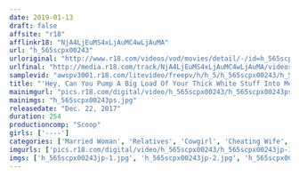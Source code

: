 ```yaml
---
date: 2019-01-13
draft: false
affsite: "r18"
afflinkr18: "NjA4LjEuMS4xLjAuMC4wLjAuMA"
url: "h_565scpx00243"
urloriginal: "http://www.r18.com/videos/vod/movies/detail/-/id=h_565scpx00243"
urlfinal: "http://media.r18.com/track/NjA4LjEuMS4xLjAuMC4wLjAuMA/videos/vod/movies/detail/-/id=h_565scpx00243"
samplevid: "awspv3001.r18.com/litevideo/freepv/h/h_5/h_565scpx00243/h_565scpx00243_dmb_w.mp4"
title: "'Hey, Can You Pump A Big Load Of Your Thick White Stuff Into Me?' This Big Sister-In-Law Is Of Marrying Age And An Ovulating Auntie Are Begging Me For Incest Pumping Cock If I Promise To Impregnate Them!"
mainimgurl: "pics.r18.com/digital/video/h_565scpx00243/h_565scpx00243ps.jpg"
mainimgs: "h_565scpx00243ps.jpg"
releasedate: "Dec. 22, 2017"
duration: 254
productioncomp: "Scoop"
girls: ['----']
categories: ['Married Woman', 'Relatives', 'Cowgirl', 'Cheating Wife', 'Creampie', 'Over 4 Hours', 'Hi-Def']
imgurls: ['pics.r18.com/digital/video/h_565scpx00243/h_565scpx00243jp-1.jpg', 'pics.r18.com/digital/video/h_565scpx00243/h_565scpx00243jp-2.jpg', 'pics.r18.com/digital/video/h_565scpx00243/h_565scpx00243jp-3.jpg', 'pics.r18.com/digital/video/h_565scpx00243/h_565scpx00243jp-4.jpg', 'pics.r18.com/digital/video/h_565scpx00243/h_565scpx00243jp-5.jpg', 'pics.r18.com/digital/video/h_565scpx00243/h_565scpx00243jp-6.jpg', 'pics.r18.com/digital/video/h_565scpx00243/h_565scpx00243jp-7.jpg', 'pics.r18.com/digital/video/h_565scpx00243/h_565scpx00243jp-8.jpg', 'pics.r18.com/digital/video/h_565scpx00243/h_565scpx00243jp-9.jpg', 'pics.r18.com/digital/video/h_565scpx00243/h_565scpx00243jp-10.jpg', 'pics.r18.com/digital/video/h_565scpx00243/h_565scpx00243jp-11.jpg', 'pics.r18.com/digital/video/h_565scpx00243/h_565scpx00243jp-12.jpg', 'pics.r18.com/digital/video/h_565scpx00243/h_565scpx00243jp-13.jpg', 'pics.r18.com/digital/video/h_565scpx00243/h_565scpx00243jp-14.jpg', 'pics.r18.com/digital/video/h_565scpx00243/h_565scpx00243jp-15.jpg', 'pics.r18.com/digital/video/h_565scpx00243/h_565scpx00243jp-16.jpg', 'pics.r18.com/digital/video/h_565scpx00243/h_565scpx00243jp-17.jpg', 'pics.r18.com/digital/video/h_565scpx00243/h_565scpx00243jp-18.jpg', 'pics.r18.com/digital/video/h_565scpx00243/h_565scpx00243jp-19.jpg', 'pics.r18.com/digital/video/h_565scpx00243/h_565scpx00243jp-20.jpg']
imgs: ['h_565scpx00243jp-1.jpg', 'h_565scpx00243jp-2.jpg', 'h_565scpx00243jp-3.jpg', 'h_565scpx00243jp-4.jpg', 'h_565scpx00243jp-5.jpg', 'h_565scpx00243jp-6.jpg', 'h_565scpx00243jp-7.jpg', 'h_565scpx00243jp-8.jpg', 'h_565scpx00243jp-9.jpg', 'h_565scpx00243jp-10.jpg', 'h_565scpx00243jp-11.jpg', 'h_565scpx00243jp-12.jpg', 'h_565scpx00243jp-13.jpg', 'h_565scpx00243jp-14.jpg', 'h_565scpx00243jp-15.jpg', 'h_565scpx00243jp-16.jpg', 'h_565scpx00243jp-17.jpg', 'h_565scpx00243jp-18.jpg', 'h_565scpx00243jp-19.jpg', 'h_565scpx00243jp-20.jpg']
---
```

